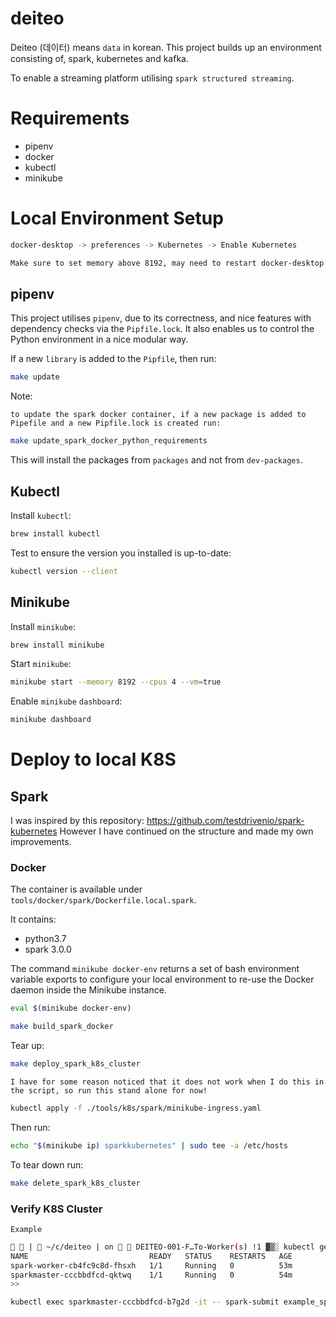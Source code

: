 # deiteo

Deiteo (데이터) means `data` in korean. This project builds up an environment consisting of, spark,
kubernetes and kafka.

To enable a streaming platform utilising `spark structured streaming`.

# Requirements

* pipenv
* docker
* kubectl
* minikube

# Local Environment Setup

```bash
docker-desktop -> preferences -> Kubernetes -> Enable Kubernetes

Make sure to set memory above 8192, may need to restart docker-desktop
```

## pipenv

This project utilises `pipenv`, due to its correctness, and nice features with dependency checks
via the `Pipfile.lock`. It also enables us to control the Python environment in a nice modular
way.

If a new `library` is added to the `Pipfile`, then run:

```bash
make update
```

Note:

`to update the spark docker container, if a new package is added to Pipefile and a new Pipfile.lock is created run:`

```bash
make update_spark_docker_python_requirements
```

This will install the packages from `packages` and not from `dev-packages`.

## Kubectl

Install `kubectl`:
```bash
brew install kubectl
```

Test to ensure the version you installed is up-to-date:
```bash
kubectl version --client
```

## Minikube

Install `minikube`:
```bash
brew install minikube
```

Start `minikube`:
```bash
minikube start --memory 8192 --cpus 4 --vm=true
```

Enable `minikube` `dashboard`:
```bash
minikube dashboard
```

# Deploy to local K8S

## Spark

I was inspired by this repository: https://github.com/testdrivenio/spark-kubernetes
However I have continued on the structure and made my own improvements.

### Docker

The container is available under `tools/docker/spark/Dockerfile.local.spark`.

It contains:

* python3.7
* spark 3.0.0

The command `minikube docker-env` returns a set of bash environment variable exports to configure
your local environment to re-use the Docker daemon inside the Minikube instance.
```bash
eval $(minikube docker-env)
```

```bash
make build_spark_docker
```

Tear up:
```bash
make deploy_spark_k8s_cluster
```

`I have for some reason noticed that it does not work when I do this in the script, so run this
stand alone for now!`

```bash
kubectl apply -f ./tools/k8s/spark/minikube-ingress.yaml
```

Then run:

```bash
echo "$(minikube ip) sparkkubernetes" | sudo tee -a /etc/hosts
```

To tear down run:
```bash
make delete_spark_k8s_cluster
```

### Verify K8S Cluster

`Example`

```bash
  |  ~/c/deiteo | on   DEITEO-001-F…To-Worker(s) !1 ▓▒░ kubectl get pods
NAME                           READY   STATUS    RESTARTS   AGE
spark-worker-cb4fc9c8d-fhsxh   1/1     Running   0          53m
sparkmaster-cccbbdfcd-qktwq    1/1     Running   0          54m
>>
```

```bash
kubectl exec sparkmaster-cccbbdfcd-b7g2d -it -- spark-submit example_spark.py
```
